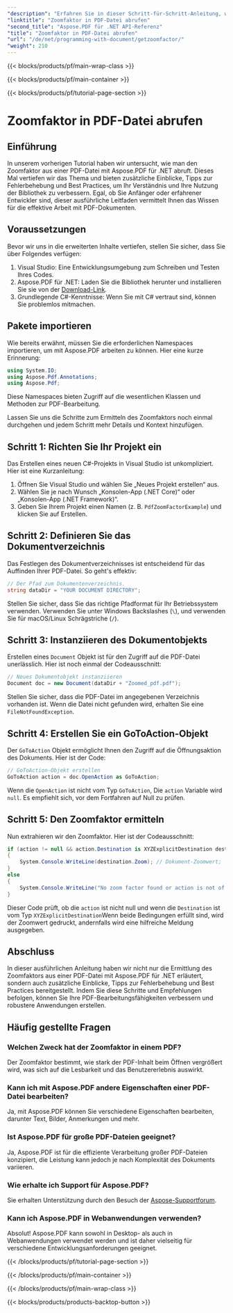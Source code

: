 ```yaml
---
"description": "Erfahren Sie in dieser Schritt-für-Schritt-Anleitung, wie Sie mit Aspose.PDF für .NET den Zoomfaktor in einer PDF-Datei erhalten."
"linktitle": "Zoomfaktor in PDF-Datei abrufen"
"second_title": "Aspose.PDF für .NET API-Referenz"
"title": "Zoomfaktor in PDF-Datei abrufen"
"url": "/de/net/programming-with-document/getzoomfactor/"
"weight": 210
---
```


{{< blocks/products/pf/main-wrap-class >}}

{{< blocks/products/pf/main-container >}}

{{< blocks/products/pf/tutorial-page-section >}}

# Zoomfaktor in PDF-Datei abrufen

## Einführung

In unserem vorherigen Tutorial haben wir untersucht, wie man den Zoomfaktor aus einer PDF-Datei mit Aspose.PDF für .NET abruft. Dieses Mal vertiefen wir das Thema und bieten zusätzliche Einblicke, Tipps zur Fehlerbehebung und Best Practices, um Ihr Verständnis und Ihre Nutzung der Bibliothek zu verbessern. Egal, ob Sie Anfänger oder erfahrener Entwickler sind, dieser ausführliche Leitfaden vermittelt Ihnen das Wissen für die effektive Arbeit mit PDF-Dokumenten.

## Voraussetzungen

Bevor wir uns in die erweiterten Inhalte vertiefen, stellen Sie sicher, dass Sie über Folgendes verfügen:

1. Visual Studio: Eine Entwicklungsumgebung zum Schreiben und Testen Ihres Codes.
2. Aspose.PDF für .NET: Laden Sie die Bibliothek herunter und installieren Sie sie von der [Download-Link](https://releases.aspose.com/pdf/net/).
3. Grundlegende C#-Kenntnisse: Wenn Sie mit C# vertraut sind, können Sie problemlos mitmachen.

## Pakete importieren

Wie bereits erwähnt, müssen Sie die erforderlichen Namespaces importieren, um mit Aspose.PDF arbeiten zu können. Hier eine kurze Erinnerung:

```csharp
using System.IO;
using Aspose.Pdf.Annotations;
using Aspose.Pdf;
```

Diese Namespaces bieten Zugriff auf die wesentlichen Klassen und Methoden zur PDF-Bearbeitung.

Lassen Sie uns die Schritte zum Ermitteln des Zoomfaktors noch einmal durchgehen und jedem Schritt mehr Details und Kontext hinzufügen.

## Schritt 1: Richten Sie Ihr Projekt ein

Das Erstellen eines neuen C#-Projekts in Visual Studio ist unkompliziert. Hier ist eine Kurzanleitung:

1. Öffnen Sie Visual Studio und wählen Sie „Neues Projekt erstellen“ aus.
2. Wählen Sie je nach Wunsch „Konsolen-App (.NET Core)“ oder „Konsolen-App (.NET Framework)“.
3. Geben Sie Ihrem Projekt einen Namen (z. B. `PdfZoomFactorExample`) und klicken Sie auf Erstellen.

## Schritt 2: Definieren Sie das Dokumentverzeichnis

Das Festlegen des Dokumentverzeichnisses ist entscheidend für das Auffinden Ihrer PDF-Datei. So geht's effektiv:

```csharp
// Der Pfad zum Dokumentenverzeichnis.
string dataDir = "YOUR DOCUMENT DIRECTORY";
```

Stellen Sie sicher, dass Sie das richtige Pfadformat für Ihr Betriebssystem verwenden. Verwenden Sie unter Windows Backslashes (`\`), und verwenden Sie für macOS/Linux Schrägstriche (`/`).

## Schritt 3: Instanziieren des Dokumentobjekts

Erstellen eines `Document` Objekt ist für den Zugriff auf die PDF-Datei unerlässlich. Hier ist noch einmal der Codeausschnitt:

```csharp
// Neues Dokumentobjekt instanziieren
Document doc = new Document(dataDir + "Zoomed_pdf.pdf");
```

Stellen Sie sicher, dass die PDF-Datei im angegebenen Verzeichnis vorhanden ist. Wenn die Datei nicht gefunden wird, erhalten Sie eine `FileNotFoundException`.

## Schritt 4: Erstellen Sie ein GoToAction-Objekt

Der `GoToAction` Objekt ermöglicht Ihnen den Zugriff auf die Öffnungsaktion des Dokuments. Hier ist der Code:

```csharp
// GoToAction-Objekt erstellen
GoToAction action = doc.OpenAction as GoToAction;
```

Wenn die `OpenAction` ist nicht vom Typ `GoToAction`, Die `action` Variable wird `null`. Es empfiehlt sich, vor dem Fortfahren auf Null zu prüfen.

## Schritt 5: Den Zoomfaktor ermitteln

Nun extrahieren wir den Zoomfaktor. Hier ist der Codeausschnitt:

```csharp
if (action != null && action.Destination is XYZExplicitDestination destination)
{
    System.Console.WriteLine(destination.Zoom); // Dokument-Zoomwert;
}
else
{
    System.Console.WriteLine("No zoom factor found or action is not of type GoToAction.");
}
```

Dieser Code prüft, ob die `action` ist nicht null und wenn die `Destination` ist vom Typ `XYZExplicitDestination`Wenn beide Bedingungen erfüllt sind, wird der Zoomwert gedruckt, andernfalls wird eine hilfreiche Meldung ausgegeben.

## Abschluss

In dieser ausführlichen Anleitung haben wir nicht nur die Ermittlung des Zoomfaktors aus einer PDF-Datei mit Aspose.PDF für .NET erläutert, sondern auch zusätzliche Einblicke, Tipps zur Fehlerbehebung und Best Practices bereitgestellt. Indem Sie diese Schritte und Empfehlungen befolgen, können Sie Ihre PDF-Bearbeitungsfähigkeiten verbessern und robustere Anwendungen erstellen.

## Häufig gestellte Fragen

### Welchen Zweck hat der Zoomfaktor in einem PDF?
Der Zoomfaktor bestimmt, wie stark der PDF-Inhalt beim Öffnen vergrößert wird, was sich auf die Lesbarkeit und das Benutzererlebnis auswirkt.

### Kann ich mit Aspose.PDF andere Eigenschaften einer PDF-Datei bearbeiten?
Ja, mit Aspose.PDF können Sie verschiedene Eigenschaften bearbeiten, darunter Text, Bilder, Anmerkungen und mehr.

### Ist Aspose.PDF für große PDF-Dateien geeignet?
Ja, Aspose.PDF ist für die effiziente Verarbeitung großer PDF-Dateien konzipiert, die Leistung kann jedoch je nach Komplexität des Dokuments variieren.

### Wie erhalte ich Support für Aspose.PDF?
Sie erhalten Unterstützung durch den Besuch der [Aspose-Supportforum](https://forum.aspose.com/c/pdf/10).

### Kann ich Aspose.PDF in Webanwendungen verwenden?
Absolut! Aspose.PDF kann sowohl in Desktop- als auch in Webanwendungen verwendet werden und ist daher vielseitig für verschiedene Entwicklungsanforderungen geeignet.

{{< /blocks/products/pf/tutorial-page-section >}}

{{< /blocks/products/pf/main-container >}}

{{< /blocks/products/pf/main-wrap-class >}}

{{< blocks/products/products-backtop-button >}}